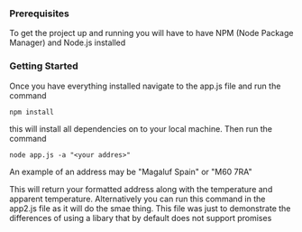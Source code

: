 ### Prerequisites

To get the project up and running you will have to have NPM (Node Package Manager) and Node.js installed

### Getting Started

Once you have everything installed navigate to the app.js file and run the command

```
npm install
```
this will install all dependencies on to your local machine. Then run the command

```
node app.js -a "<your addres>"
```

An example of an address may be "Magaluf Spain" or "M60 7RA"

This will return your formatted address along with the temperature and apparent temperature. Alternatively you can run this command in the app2.js file as it will do the smae thing. This file was just to demonstrate the differences of using a libary that by default does not support promises
